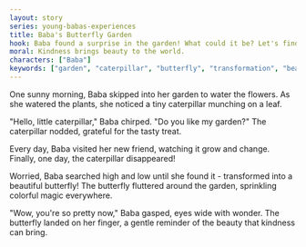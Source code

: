 ```yaml
---
layout: story
series: young-babas-experiences
title: Baba's Butterfly Garden
hook: Baba found a surprise in the garden! What could it be? Let's find out!
moral: Kindness brings beauty to the world.
characters: ["Baba"]
keywords: ["garden", "caterpillar", "butterfly", "transformation", "beauty", "kindness", "friendship", "magic", "wonder", "surprise"]
---
```


One sunny morning, Baba skipped into her garden to water the flowers. As she watered the plants, she noticed a tiny caterpillar munching on a leaf.

"Hello, little caterpillar," Baba chirped. "Do you like my garden?" The caterpillar nodded, grateful for the tasty treat.

Every day, Baba visited her new friend, watching it grow and change. Finally, one day, the caterpillar disappeared!

Worried, Baba searched high and low until she found it - transformed into a beautiful butterfly! The butterfly fluttered around the garden, sprinkling colorful magic everywhere.

"Wow, you're so pretty now," Baba gasped, eyes wide with wonder. The butterfly landed on her finger, a gentle reminder of the beauty that kindness can bring.
